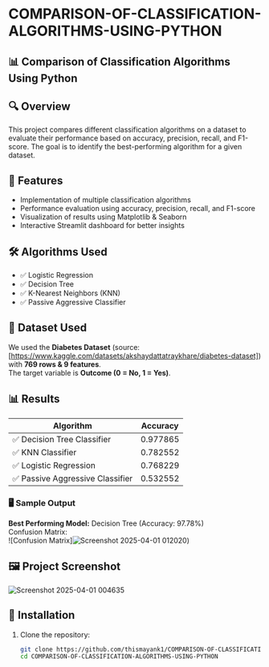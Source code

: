 # COMPARISON-OF-CLASSIFICATION-ALGORITHMS-USING-PYTHON
## 📊 Comparison of Classification Algorithms Using Python  

## 🔍 Overview  
This project compares different classification algorithms on a dataset to evaluate their performance based on accuracy, precision, recall, and F1-score. The goal is to identify the best-performing algorithm for a given dataset.

## 🚀 Features  
- Implementation of multiple classification algorithms  
- Performance evaluation using accuracy, precision, recall, and F1-score  
- Visualization of results using Matplotlib & Seaborn  
- Interactive Streamlit dashboard for better insights  

## 🛠 Algorithms Used  
- ✅ Logistic Regression  
- ✅ Decision Tree  
- ✅ K-Nearest Neighbors (KNN)  
- ✅ Passive Aggressive Classifier

## 📂 Dataset Used 
We used the **Diabetes Dataset** (source: [https://www.kaggle.com/datasets/akshaydattatraykhare/diabetes-dataset]) with **769 rows & 9 features**.  
The target variable is **Outcome (0 = No, 1 = Yes)**.  



## 📊 Results  
| Algorithm                     | Accuracy  |
|--------------------------------|-----------|
| ✅ Decision Tree Classifier   | 0.977865  |
| ✅ KNN Classifier            | 0.782552  |
| ✅ Logistic Regression       | 0.768229  |
| ✅ Passive Aggressive Classifier | 0.532552  |

### 🖥 Sample Output  
**Best Performing Model:** Decision Tree (Accuracy: 97.78%)  
Confusion Matrix:  
![Confusion Matrix]![Screenshot 2025-04-01 012020](https://github.com/user-attachments/assets/1b465485-54d0-45cd-8ad3-478b06b49166))  
 

## 🖼️ Project Screenshot  
![Screenshot 2025-04-01 004635](https://github.com/user-attachments/assets/cc6f64da-f9c2-4df4-8a45-14193db3ce48)


## 📁 Installation  
1. Clone the repository:  
   ```bash
   git clone https://github.com/thismayank1/COMPARISON-OF-CLASSIFICATION-ALGORITHMS-USING-PYTHON.git
   cd COMPARISON-OF-CLASSIFICATION-ALGORITHMS-USING-PYTHON



